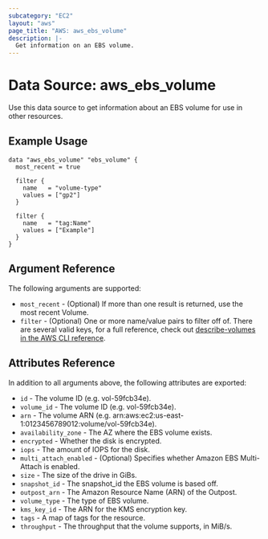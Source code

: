 ```yaml
---
subcategory: "EC2"
layout: "aws"
page_title: "AWS: aws_ebs_volume"
description: |-
  Get information on an EBS volume.
---
```


# Data Source: aws_ebs_volume

Use this data source to get information about an EBS volume for use in other
resources.

## Example Usage

```hcl
data "aws_ebs_volume" "ebs_volume" {
  most_recent = true

  filter {
    name   = "volume-type"
    values = ["gp2"]
  }

  filter {
    name   = "tag:Name"
    values = ["Example"]
  }
}
```

## Argument Reference

The following arguments are supported:

* `most_recent` - (Optional) If more than one result is returned, use the most
recent Volume.
* `filter` - (Optional) One or more name/value pairs to filter off of. There are
several valid keys, for a full reference, check out
[describe-volumes in the AWS CLI reference][1].


## Attributes Reference

In addition to all arguments above, the following attributes are exported:

* `id` - The volume ID (e.g. vol-59fcb34e).
* `volume_id` - The volume ID (e.g. vol-59fcb34e).
* `arn` - The volume ARN (e.g. arn:aws:ec2:us-east-1:0123456789012:volume/vol-59fcb34e).
* `availability_zone` - The AZ where the EBS volume exists.
* `encrypted` - Whether the disk is encrypted.
* `iops` - The amount of IOPS for the disk.
* `multi_attach_enabled` - (Optional) Specifies whether Amazon EBS Multi-Attach is enabled.
* `size` - The size of the drive in GiBs.
* `snapshot_id` - The snapshot_id the EBS volume is based off.
* `outpost_arn` - The Amazon Resource Name (ARN) of the Outpost.
* `volume_type` - The type of EBS volume.
* `kms_key_id` - The ARN for the KMS encryption key.
* `tags` - A map of tags for the resource.
* `throughput` - The throughput that the volume supports, in MiB/s.

[1]: http://docs.aws.amazon.com/cli/latest/reference/ec2/describe-volumes.html
